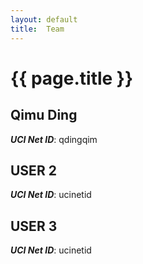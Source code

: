 ```yaml
---
layout: default
title:  Team
---
```


# {{ page.title }}


## Qimu Ding
***UCI Net ID***: qdingqim

## USER 2
***UCI Net ID***: ucinetid

## USER 3
***UCI Net ID***: ucinetid

